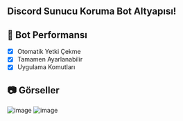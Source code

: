## Discord Sunucu Koruma Bot Altyapısı!

## 📑 Bot Performansı

- [x] Otomatik Yetki Çekme
- [x] Tamamen Ayarlanabilir
- [x] Uygulama Komutları

## 📷 Görseller
![image](https://user-images.githubusercontent.com/93944142/201946036-1fba5457-67e4-40d2-a67c-25308e307a6b.png)
![image](https://user-images.githubusercontent.com/93944142/201946085-d05ac2a7-22af-4b6c-bf95-f086b03cf435.png)

